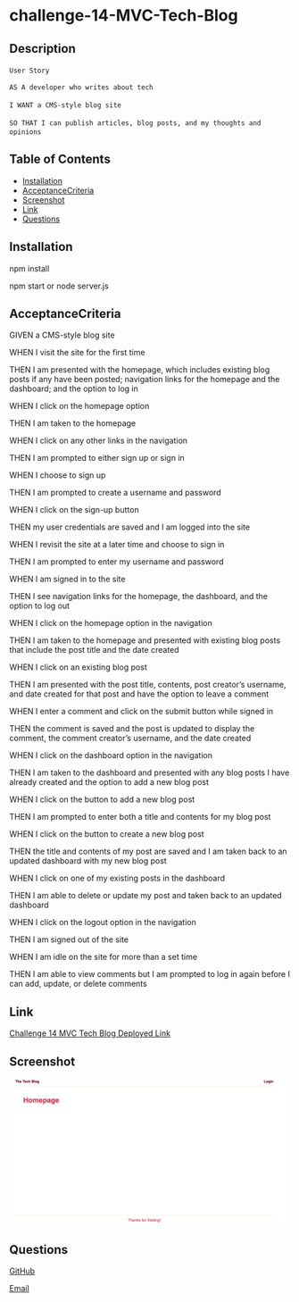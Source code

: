 # challenge-14-MVC-Tech-Blog
## Description
  `User Story`

    AS A developer who writes about tech
    
    I WANT a CMS-style blog site
    
    SO THAT I can publish articles, blog posts, and my thoughts and opinions


  ## Table of Contents 
  * [Installation](#installation)
  * [AcceptanceCriteria](#acceptancecriteria)
  * [Screenshot](#screenshot)
  * [Link](#link)
  * [Questions](#questions)
    

  ## Installation
  npm install

  npm start or node server.js

  ## AcceptanceCriteria

  GIVEN a CMS-style blog site
  
  WHEN I visit the site for the first time

  THEN I am presented with the homepage, which includes existing blog posts if any have been posted; navigation links for the homepage and the dashboard; and the option to log in

  WHEN I click on the homepage option

  THEN I am taken to the homepage

  WHEN I click on any other links in the navigation
  
  THEN I am prompted to either sign up or sign in
  
  WHEN I choose to sign up

  THEN I am prompted to create a username and password
  
  WHEN I click on the sign-up button
  
  THEN my user credentials are saved and I am logged into the site
  
  WHEN I revisit the site at a later time and choose to sign in

  THEN I am prompted to enter my username and password
  
  WHEN I am signed in to the site
  
  THEN I see navigation links for the homepage, the dashboard, and the option to log out
  
  WHEN I click on the homepage option in the navigation
  
  THEN I am taken to the homepage and presented with existing blog posts that include the post title and the date created

  WHEN I click on an existing blog post

  THEN I am presented with the post title, contents, post creator’s username, and date created for that post and have the option to leave a comment

  WHEN I enter a comment and click on the submit button while signed in

  THEN the comment is saved and the post is updated to display the comment, the comment creator’s username, and the date created

  WHEN I click on the dashboard option in the navigation

  THEN I am taken to the dashboard and presented with any blog posts I have already created and the option to add a new blog post

  WHEN I click on the button to add a new blog post
  
  THEN I am prompted to enter both a title and contents for my blog post
  
  WHEN I click on the button to create a new blog post
  
  THEN the title and contents of my post are saved and I am taken back to an updated dashboard with my new blog post
  
  WHEN I click on one of my existing posts in the dashboard
  
  THEN I am able to delete or update my post and taken back to an updated dashboard
  
  WHEN I click on the logout option in the navigation
  
  THEN I am signed out of the site
  
  WHEN I am idle on the site for more than a set time
  
  THEN I am able to view comments but I am prompted to log in again before I can add, update, or delete comments


  ## Link
  [Challenge 14 MVC Tech Blog Deployed Link](https://challenge-14-mvc-tech-blog.herokuapp.com/)

  ## Screenshot
  ![Screenshot](./public/images/screenshot.png)

  ## Questions
  [GitHub](https://github.com/jerismith32)
  
  [Email](jerismith32@gmail.com)
